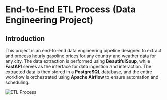 # End-to-End ETL Process (Data Engineering Project)

## Introduction
This project is an end-to-end data engineering pipeline designed to extract and process hourly gasoline prices for any country and weather data for any city. The data extraction is performed using **BeautifulSoup**, while **FastAPI** serves as the interface for data ingestion and interaction. The extracted data is then stored in a **PostgreSQL** database, and the entire workflow is orchestrated using **Apache Airflow** to ensure automation and scheduling.

![ETL Process](images/ETL.gif)
